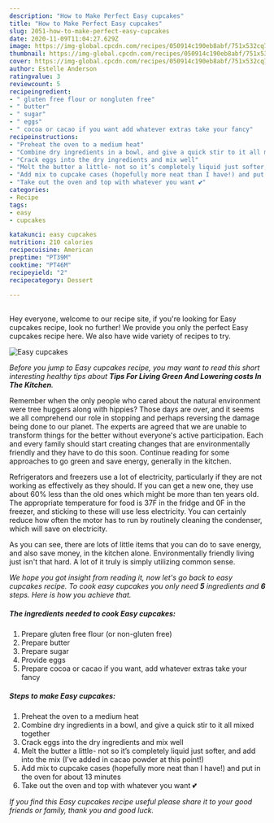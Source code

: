 ```yaml
---
description: "How to Make Perfect Easy cupcakes"
title: "How to Make Perfect Easy cupcakes"
slug: 2051-how-to-make-perfect-easy-cupcakes
date: 2020-11-09T11:04:27.629Z
image: https://img-global.cpcdn.com/recipes/050914c190eb8abf/751x532cq70/easy-cupcakes-recipe-main-photo.jpg
thumbnail: https://img-global.cpcdn.com/recipes/050914c190eb8abf/751x532cq70/easy-cupcakes-recipe-main-photo.jpg
cover: https://img-global.cpcdn.com/recipes/050914c190eb8abf/751x532cq70/easy-cupcakes-recipe-main-photo.jpg
author: Estelle Anderson
ratingvalue: 3
reviewcount: 5
recipeingredient:
- " gluten free flour or nongluten free"
- " butter"
- " sugar"
- " eggs"
- " cocoa or cacao if you want add whatever extras take your fancy"
recipeinstructions:
- "Preheat the oven to a medium heat"
- "Combine dry ingredients in a bowl, and give a quick stir to it all mixed together"
- "Crack eggs into the dry ingredients and mix well"
- "Melt the butter a little- not so it’s completely liquid just softer, and add into the mix (I’ve added in cacao powder at this point!)"
- "Add mix to cupcake cases (hopefully more neat than I have!) and put in the oven for about 13 minutes"
- "Take out the oven and top with whatever you want 💕"
categories:
- Recipe
tags:
- easy
- cupcakes

katakunci: easy cupcakes 
nutrition: 210 calories
recipecuisine: American
preptime: "PT39M"
cooktime: "PT46M"
recipeyield: "2"
recipecategory: Dessert

---
```

<br>
Hey everyone, welcome to our recipe site, if you're looking for Easy cupcakes recipe, look no further! We provide you only the perfect Easy cupcakes recipe here. We also have wide variety of recipes to try.
<br>


![Easy cupcakes](https://img-global.cpcdn.com/recipes/050914c190eb8abf/751x532cq70/easy-cupcakes-recipe-main-photo.jpg)

<i>Before you jump to Easy cupcakes recipe, you may want to read this short interesting healthy tips about 
<strong>Tips For Living Green And Lowering costs In The Kitchen</strong>.</i>
</br>

Remember when the only people who cared about the natural environment were tree huggers along with hippies? Those days are over, and it seems we all comprehend our role in stopping and perhaps reversing the damage being done to our planet. The experts are agreed that we are unable to transform things for the better without everyone's active participation. Each and every family should start creating changes that are environmentally friendly and they have to do this soon. Continue reading for some approaches to go green and save energy, generally in the kitchen.

Refrigerators and freezers use a lot of electricity, particularly if they are not working as effectively as they should. If you can get a new one, they use about 60% less than the old ones which might be more than ten years old. The appropriate temperature for food is 37F in the fridge and 0F in the freezer, and sticking to these will use less electricity. You can certainly reduce how often the motor has to run by routinely cleaning the condenser, which will save on electricity.

As you can see, there are lots of little items that you can do to save energy, and also save money, in the kitchen alone. Environmentally friendly living just isn't that hard. A lot of it truly is simply utilizing common sense.


<i>We hope you got insight from reading it, now let's go back to easy cupcakes recipe. To cook easy cupcakes you only need <strong>5</strong> ingredients and <strong>6</strong> steps. Here is how you achieve that.
</i>

##### The ingredients needed to cook Easy cupcakes:

1. Prepare  gluten free flour (or non-gluten free)
1. Prepare  butter
1. Prepare  sugar
1. Provide  eggs
1. Prepare  cocoa or cacao if you want, add whatever extras take your fancy


##### Steps to make Easy cupcakes:

1. Preheat the oven to a medium heat
1. Combine dry ingredients in a bowl, and give a quick stir to it all mixed together
1. Crack eggs into the dry ingredients and mix well
1. Melt the butter a little- not so it’s completely liquid just softer, and add into the mix (I’ve added in cacao powder at this point!)
1. Add mix to cupcake cases (hopefully more neat than I have!) and put in the oven for about 13 minutes
1. Take out the oven and top with whatever you want 💕


<i>If you find this Easy cupcakes recipe useful please share it to your good friends or family, thank you and good luck.</i>
